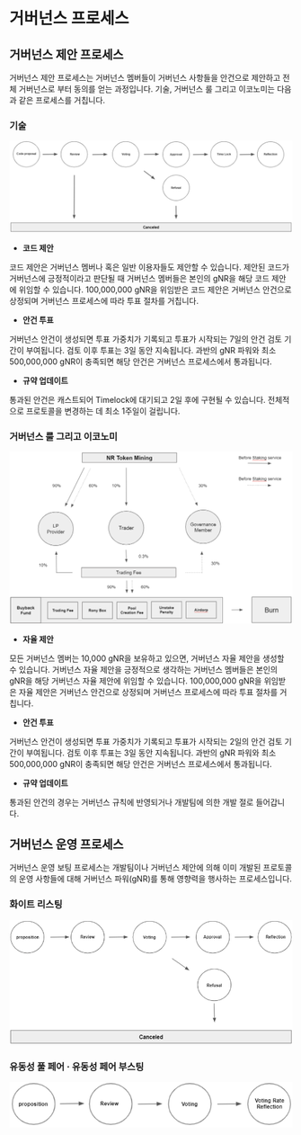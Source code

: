 # 거버넌스 프로세스

## **거버넌스 제안 프로세스**

거버넌스 제안 프로세스는 거버넌스 멤버들이 거버넌스 사항들을 안건으로 제안하고 전체 거버넌스로 부터 동의를 얻는 과정입니다. 기술, 거버넌스 룰 그리고 이코노미는 다음과 같은 프로세스를 거칩니다.

### **기술**

![](<../.gitbook/assets/image (17) (1) (1).png>)

* **코드 제안**

코드 제안은 거버넌스 멤버나 혹은 일반 이용자들도 제안할 수 있습니다. 제안된 코드가 거버넌스에 긍정적이라고 판단될 때 거버넌스 멤버들은 본인의 gNR을 해당 코드 제안에 위임할 수 있습니다. 100,000,000 gNR을 위임받은 코드 제안은 거버넌스 안건으로 상정되며 거버넌스 프로세스에 따라 투표 절차를 거칩니다.

* **안건 투표**

거버넌스 안건이 생성되면 투표 가중치가 기록되고 투표가 시작되는 7일의 안건 검토 기간이 부여됩니다. 검토 이후 투표는 3일 동안 지속됩니다. 과반의 gNR 파워와 최소 500,000,000 gNR이 충족되면 해당 안건은 거버넌스 프로세스에서 통과됩니다.

* **규약 업데이트**

통과된 안건은 캐스트되어 Timelock에 대기되고 2일 후에 구현될 수 있습니다. 전체적으로 프로토콜을 변경하는 데 최소 1주일이 걸립니다.

### **거버넌스 룰 그리고 이코노미**

![](<../.gitbook/assets/image (32).png>)

* **자율 제안**

모든 거버넌스 멤버는 10,000 gNR을 보유하고 있으면, 거버넌스 자율 제안을 생성할 수 있습니다. 거버넌스 자율 제안을 긍정적으로 생각하는 거버넌스 멤버들은 본인의 gNR을 해당 거버넌스 자율 제안에 위임할 수 있습니다. 100,000,000 gNR을 위임받은 자율 제안은 거버넌스 안건으로 상정되며 거버넌스 프로세스에 따라 투표 절차를 거칩니다.

* **안건 투표**

거버넌스 안건이 생성되면 투표 가중치가 기록되고 투표가 시작되는 2일의 안건 검토 기간이 부여됩니다. 검토 이후 투표는 3일 동안 지속됩니다. 과반의 gNR 파워와 최소 500,000,000 gNR이 충족되면 해당 안건은 거버넌스 프로세스에서 통과됩니다.

* **규약 업데이트**

통과된 안건의 경우는 거버넌스 규칙에 반영되거나 개발팀에 의한 개발 절로 들어갑니다.

## **거버넌스 운영 프로세스**

거버넌스 운영 보팅 프로세스는 개발팀이나 거버넌스 제안에 의해 이미 개발된 프로토콜의 운영 사항들에 대해 거버넌스 파워(gNR)를 통해 영향력을 행사하는 프로세스입니다.

### **화이트 리스팅**

![](<../.gitbook/assets/image (23).png>)

### 유동성 풀 페어 · 유동성 페어 부스팅

![](<../.gitbook/assets/image (38).png>)
